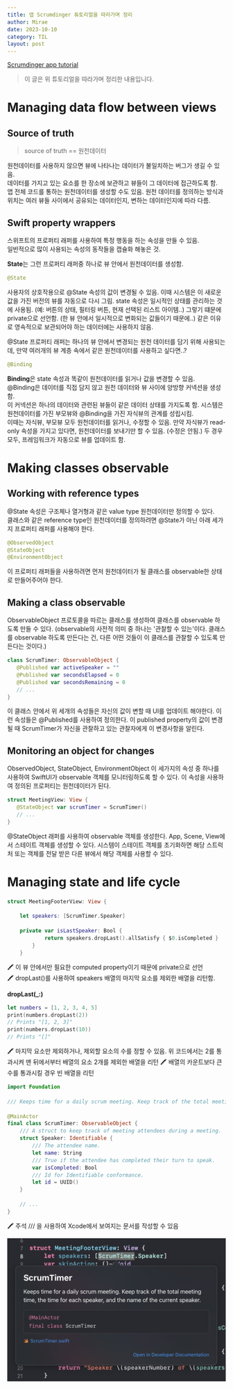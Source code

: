 ```yaml
---
title: 앱 Scrumdinger 튜토리얼을 따라가며 정리
author: Mirae
date: 2023-10-10
category: TIL
layout: post
---
```


[Scrumdinger app tutorial](https://developer.apple.com/tutorials/app-dev-training/managing-data-flow-between-views)  
> 이 글은 위 튜토리얼을 따라가며 정리한 내용입니다. 
  
  
  
# Managing data flow between views  
## Source of truth 
> source of truth == 원천데이터
  
원천데이터를 사용하지 않으면 뷰에 나타나는 데이터가 불일치하는 버그가 생길 수 있음.  
데이터를 가지고 있는 요소를 한 장소에 보관하고 뷰들이 그 데이터에 접근하도록 함.  
앱 전체 코드를 통하는 원천데이터를 생성할 수도 있음. 원천 데이터를 정의하는 방식과 위치는 여러 뷰들 사이에서 공유되는 데이터인지, 변하는 데이터인지에 따라 다름.  

## Swift property wrappers
스위프트의 프로퍼티 래퍼를 사용하여 특정 행동을 하는 속성을 만들 수 있음.  
일반적으로 많이 사용되는 속성의 동작들을 캡슐화 해놓은 것.  

<b>State</b>는 그런 프로퍼티 래퍼중 하나로 뷰 안에서 원천데이터를 생성함.  

```swift
@State
```
사용자의 상호작용으로 @State 속성의 값이 변경될 수 있음. 이때 시스템은 이 새로운 값을 가진 버전의 뷰를 자동으로 다시 그림. state 속성은 일시적인 상태를 관리하는 것에 사용됨. (예: 버튼의 상태, 필터링 버튼, 현재 선택된 리스트 아이템..) 그렇기 떄문에 private으로 선언함. (한 뷰 안에서 일시적으로 변화되는 값들이기 때문에..) 같은 이유로 영속적으로 보관되어야 하는 데이터에는 사용하지 않음.  
  
@State 프로퍼티 래퍼는 하나의 뷰 안에서 변경되는 원천 데이터를 담기 위해 사용되는데, 만약 여러개의 뷰 계층 속에서 같은 원천데이터를 사용하고 싶다면..?  

```swift
@Binding
```
<b>Binding</b>은 state 속성과 똑같이 원천데이터를 읽거나 값을 변경할 수 있음.  
@Binding은 데이터를 직접 담지 않고 원천 데이터와 뷰 사이에 양방향 커넥션을 생성함.  
이 커넥션은 하나의 데이터와 관련된 뷰들이 같은 데이터 상태를 가지도록 함. 
시스템은 원천데이터를 가진 부모뷰와 @Binding을 가진 자식뷰의 관계를 성립시킴.  
이때는 자식뷰, 부모뷰 모두 원천데이터를 읽거나, 수정할 수 있음. 만약 자식뷰가 read-only 속성을 가지고 있다면, 원천데이터를 보내기만 할 수 있음. (수정은 안됨.)
두 경우 모두, 프레임워크가 자동으로 뷰를 업데이트 함.  
  
# Making classes observable
## Working with reference types
@State 속성은 구조체나 열거형과 같은 value type 원천데이터만 정의할 수 있다.  
클래스와 같은 reference type인 원천데이터를 정의하려면 @State가 아닌 아래 세가지 프로퍼티 래퍼를 사용해야 한다.  

```swift
@ObservedObject 
@StateObject 
@EnvironmentObject
```
이 프로퍼티 래퍼들을 사용하려면 먼저 원천데이터가 될 클래스를 observable한 상태로 만들어주어야 한다.  

## Making a class observable
ObservableObject 프로토콜을 따르는 클래스를 생성하여 클래스를 observable 하도록 만들 수 있다. (observable의 사전적 의미 중 하나는 '관찰할 수 있는'이다. 클래스를 observable 하도록 만든다는 건, 다른 어떤 것들이 이 클래스를 관찰할 수 있도록 만든다는 것이다.) 

```swift
class ScrumTimer: ObservableObject {
   @Published var activeSpeaker = ""
   @Published var secondsElapsed = 0
   @Published var secondsRemaining = 0
   // ...
}
```
이 클래스 안에서 위 세개의 속성들은 자신의 값이 변할 때 UI를 업데이트 해야한다. 이런 속성들은 @Published를 사용하여 정의한다. 이 published property의 값이 변경될 때 ScrumTimer가 자신을 관찰하고 있는 관찰자에게 이 변경사항을 알린다.

## Monitoring an object for changes
ObservedObject, StateObject, EnvironmentObject 이 세가지의 속성 중 하나를 사용하여 SwiftUI가 observable 객체를 모니터링하도록 할 수 있다. 이 속성을 사용하여 정의된 프로퍼티는 원천데이터가 된다.  
  
```swift
struct MeetingView: View {
   @StateObject var scrumTimer = ScrumTimer()
   // ...
}
```
@StateObject 래퍼를 사용하여 observable 객체를 생성한다. App, Scene, View에서 스테이트 객체를 생성할 수 있다. 시스템이 스테이트 객체를 초기화하면 해당 스트럭처 또는 객체를 전달 받은 다른 뷰에서 해당 객체를 사용할 수 있다. 

<!--```swift-->
<!--struct ChildView: View {-->
<!--   @ObservedObject var timer: ScrumTimer-->
<!--   // ...-->
<!--}-->
<!--``` 여기부터 이어서 작성하기.. -->

# Managing state and life cycle

```swift
struct MeetingFooterView: View {
    
    let speakers: [ScrumTimer.Speaker]

    private var isLastSpeaker: Bool {
            return speakers.dropLast().allSatisfy { $0.isCompleted }
        }
    }
```
🖍️ 이 뷰 안에서만 필요한 computed property이기 때문에 private으로 선언  
🖍️ dropLast()를 사용하여 speakers 배열의 마지막 요소를 제외한 배열을 리턴함.

<b>dropLast(\_:)</b>
```swift
let numbers = [1, 2, 3, 4, 5]
print(numbers.dropLast(2))
// Prints "[1, 2, 3]"
print(numbers.dropLast(10))
// Prints "[]"
```
🖍️ 마지막 요소만 제외하거나, 제외할 요소의 수를 정할 수 있음. 위 코드에서는 2를 통과시켜 맨 뒤에서부터 배열의 요소 2개를 제외한 배열을 리턴
🖍️ 배열의 카운트보다 큰 수를 통과시킬 경우 빈 배열을 리턴

```swift
import Foundation

/// Keeps time for a daily scrum meeting. Keep track of the total meeting time, the time for each speaker, and the name of the current speaker.

@MainActor
final class ScrumTimer: ObservableObject {
    /// A struct to keep track of meeting attendees during a meeting.
    struct Speaker: Identifiable {
        /// The attendee name.
        let name: String
        /// True if the attendee has completed their turn to speak.
        var isCompleted: Bool
        /// Id for Identifiable conformance.
        let id = UUID()
    }
    
    // ...
}
```
🖍️ 주석 /// 을 사용하여 Xcode에서 보여지는 문서를 작성할 수 있음  
  
<img src="/assets/images/writingDocs.png" alt="writingDocs" width="550"><br> 

